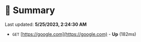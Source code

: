# 📖 Summary
Last updated: **5/25/2023, 2:24:30 AM**

- `GET` [https://google.com](https://google.com) - **Up** (182ms)
